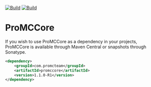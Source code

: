 [![Build](https://github.com/promcteam/promccore/actions/workflows/release.yml/badge.svg?branch=main)](https://s01.oss.sonatype.org/content/repositories/releases/com/promcteam/promccore/1.1.0-R1)
[![Build](https://github.com/promcteam/promccore/actions/workflows/devbuild.yml/badge.svg?branch=dev)](https://s01.oss.sonatype.org/content/repositories/snapshots/com/promcteam/promccore/1.1.0-R1)

# ProMCCore

If you wish to use ProMCCore as a dependency in your projects, ProMCCore is available through Maven Central
or snapshots through Sonatype.

```xml
<dependency>
    <groupId>com.promcteam</groupId>
    <artifactId>promccore</artifactId>
    <version>1.1.0-R1</version>
</dependency>
```